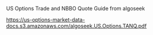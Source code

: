 US Options Trade and NBBO Quote Guide from algoseek 


  https://us-options-market-data-docs.s3.amazonaws.com/algoseek.US.Options.TANQ.pdf
